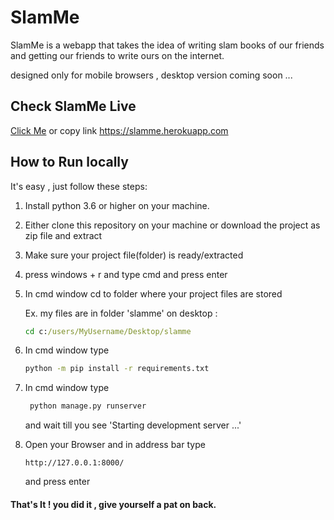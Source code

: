 # SlamMe

SlamMe is a webapp that takes the idea of writing slam books of our friends
and getting our friends to write ours on the internet.

designed only for mobile browsers , desktop version coming soon ... 

## Check SlamMe Live
  [Click Me](https://slamme.herokuapp.com "SlamMe - Home")
  or copy link
  https://slamme.herokuapp.com

## How to Run locally
It's easy , just follow these steps:

1. Install python 3.6 or higher on your machine.

2. Either clone this repository on your machine
   or
   download the project as zip file and extract

3. Make sure your project file(folder) is ready/extracted

4. press windows + r and type cmd and press enter

5. In cmd window cd to folder where your project files are stored
    
   Ex. my files are in folder 'slamme' on desktop :
      ```cmd
      cd c:/users/MyUsername/Desktop/slamme

6. In cmd window type 
    ```cmd
    python -m pip install -r requirements.txt

7. In cmd window type 
   ```cmd
    python manage.py runserver 
   ```
   and wait till you see 'Starting development server ...'

8. Open your Browser and in address bar type 
    ```
    http://127.0.0.1:8000/
    ```
    and press enter


#### That's It ! you did it , give yourself a pat on back.
